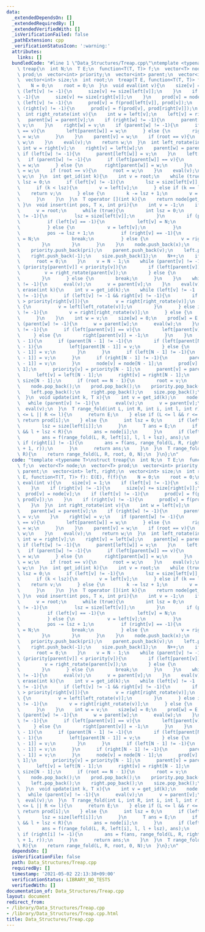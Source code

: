 ```yaml
---
data:
  _extendedDependsOn: []
  _extendedRequiredBy: []
  _extendedVerifiedWith: []
  _isVerificationFailed: false
  _pathExtension: cpp
  _verificationStatusIcon: ':warning:'
  attributes:
    links: []
  bundledCode: "#line 1 \"Data_Structures/Treap.cpp\"\ntemplate <typename T>\nstruct\
    \ treap{\n  int N;\n  T E;\n  function<T(T, T)> f;\n  vector<T> node;\n  vector<T>\
    \ prod;\n  vector<int> priority;\n  vector<int> parent;\n  vector<int> left, right;\n\
    \  vector<int> size;\n  int root;\n  treap(T E, function<T(T, T)> f): E(E), f(f){\n\
    \    N = 0;\n    root = 0;\n  }\n  void eval(int v){\n    size[v] = 1;\n    if\
    \ (left[v] != -1){\n      size[v] += size[left[v]];\n    }\n    if (right[v] !=\
    \ -1){\n      size[v] += size[right[v]];\n    }\n    prod[v] = node[v];\n    if\
    \ (left[v] != -1){\n      prod[v] = f(prod[left[v]], prod[v]);\n    }\n    if\
    \ (right[v] != -1){\n      prod[v] = f(prod[v], prod[right[v]]);\n    }\n  }\n\
    \  int right_rotate(int v){\n    int w = left[v];\n    left[v] = right[w];\n \
    \   parent[w] = parent[v];\n    if (right[w] != -1){\n      parent[right[w]] =\
    \ v;\n    }\n    right[w] = v;\n    if (parent[w] != -1){\n      if (left[parent[w]]\
    \ == v){\n        left[parent[w]] = w;\n      } else {\n        right[parent[w]]\
    \ = w;\n      }\n    }\n    parent[v] = w;\n    if (root == v){\n      root =\
    \ w;\n    }\n    eval(v);\n    return w;\n  }\n  int left_rotate(int v){\n   \
    \ int w = right[v];\n    right[v] = left[w];\n    parent[w] = parent[v];\n   \
    \ if (left[w] != -1){\n      parent[left[w]] = v;\n    }\n    left[w] = v;\n \
    \   if (parent[w] != -1){\n      if (left[parent[w]] == v){\n        left[parent[w]]\
    \ = w;\n      } else {\n        right[parent[w]] = w;\n      }\n    }\n    parent[v]\
    \ = w;\n    if (root == v){\n      root = w;\n    }\n    eval(v);\n    return\
    \ w;\n  }\n  int get_id(int k){\n    int v = root;\n    while (true){\n      int\
    \ lsz = 0;\n      if (left[v] != -1){\n        lsz = size[left[v]];\n      }\n\
    \      if (k < lsz){\n        v = left[v];\n      } else if (k == lsz){\n    \
    \    return v;\n      } else {\n        k -= lsz + 1;\n        v = right[v];\n\
    \      }\n    }\n  }\n  T operator [](int k){\n    return node[get_id(k)];\n \
    \ }\n  void insert(int pos, T x, int pri){\n    int v = -1;\n    if (N > 0){\n\
    \      v = root;\n      while (true){\n        int lsz = 0;\n        if (left[v]\
    \ != -1){\n          lsz = size[left[v]];\n        }\n        if (pos <= lsz){\n\
    \          if (left[v] == -1){\n            left[v] = N;\n            break;\n\
    \          } else {\n            v = left[v];\n          }\n        } else {\n\
    \          pos -= lsz + 1;\n          if (right[v] == -1){\n            right[v]\
    \ = N;\n            break;\n          } else {\n            v = right[v];\n  \
    \        }\n        }\n      }\n    }\n    node.push_back(x);\n    prod.push_back(x);\n\
    \    priority.push_back(pri);\n    parent.push_back(v);\n    left.push_back(-1);\n\
    \    right.push_back(-1);\n    size.push_back(1);\n    N++;\n    if (N == 1){\n\
    \      root = 0;\n    }\n    v = N - 1;\n    while (parent[v] != -1){\n      if\
    \ (priority[parent[v]] < priority[v]){\n        if (left[parent[v]] == v){\n \
    \         v = right_rotate(parent[v]);\n        } else {\n          v = left_rotate(parent[v]);\n\
    \        }\n      } else {\n        break;\n      }\n    }\n    while (parent[v]\
    \ != -1){\n      eval(v);\n      v = parent[v];\n    }\n    eval(v);\n  }\n  void\
    \ erase(int k){\n    int v = get_id(k);\n    while (left[v] != -1 || right[v]\
    \ != -1){\n      if (left[v] != -1 && right[v] != -1){\n        if (priority[left[v]]\
    \ > priority[right[v]]){\n          v = right[right_rotate(v)];\n        } else\
    \ {\n          v = left[left_rotate(v)];\n        }\n      } else if (left[v]\
    \ != -1){\n        v = right[right_rotate(v)];\n      } else {\n        v = left[left_rotate(v)];\n\
    \      }\n    }\n    int w = v;\n    size[w] = 0;\n    prod[w] = E;\n    while\
    \ (parent[w] != -1){\n      w = parent[w];\n      eval(w);\n    }\n    if (parent[v]\
    \ != -1){\n      if (left[parent[v]] == v){\n        left[parent[v]] = -1;\n \
    \     } else {\n        right[parent[v]] = -1;\n      }\n    }\n    if (v != N\
    \ - 1){\n      if (parent[N - 1] != -1){\n        if (left[parent[N - 1]] == N\
    \ - 1){\n          left[parent[N - 1]] = v;\n        } else {\n          right[parent[N\
    \ - 1]] = v;\n        }\n      }\n      if (left[N - 1] != -1){\n        parent[left[N\
    \ - 1]] = v;\n      }\n      if (right[N - 1] != -1){\n        parent[right[N\
    \ - 1]] = v;\n      }\n      node[v] = node[N - 1];\n      prod[v] = prod[N -\
    \ 1];\n      priority[v] = priority[N - 1];\n      parent[v] = parent[N - 1];\n\
    \      left[v] = left[N - 1];\n      right[v] = right[N - 1];\n      size[v] =\
    \ size[N - 1];\n      if (root == N - 1){\n        root = v;\n      }\n    }\n\
    \    node.pop_back();\n    prod.pop_back();\n    priority.pop_back();\n    parent.pop_back();\n\
    \    left.pop_back();\n    right.pop_back();\n    size.pop_back();\n    N--;\n\
    \  }\n  void update(int k, T x){\n    int v = get_id(k);\n    node[v] = x;\n \
    \   while (parent[v] != -1){\n      eval(v);\n      v = parent[v];\n    }\n  \
    \  eval(v);\n  }\n  T range_fold(int L, int R, int i, int l, int r){\n    if (r\
    \ <= L || R <= l){\n      return E;\n    } else if (L <= l && r <= R){\n     \
    \ return prod[i];\n    } else {\n      int lsz = 0;\n      if (left[i] != -1){\n\
    \        lsz = size[left[i]];\n      }\n      T ans = E;\n      if (L <= l + lsz\
    \ && l + lsz < R){\n        ans = node[i];\n      }\n      if (left[i] != -1){\n\
    \        ans = f(range_fold(L, R, left[i], l, l + lsz), ans);\n      }\n     \
    \ if (right[i] != -1){\n        ans = f(ans, range_fold(L, R, right[i], l + lsz\
    \ + 1, r));\n      }\n      return ans;\n    }\n  }\n  T range_fold(int L, int\
    \ R){\n    return range_fold(L, R, root, 0, N);\n  }\n};\n"
  code: "template <typename T>\nstruct treap{\n  int N;\n  T E;\n  function<T(T, T)>\
    \ f;\n  vector<T> node;\n  vector<T> prod;\n  vector<int> priority;\n  vector<int>\
    \ parent;\n  vector<int> left, right;\n  vector<int> size;\n  int root;\n  treap(T\
    \ E, function<T(T, T)> f): E(E), f(f){\n    N = 0;\n    root = 0;\n  }\n  void\
    \ eval(int v){\n    size[v] = 1;\n    if (left[v] != -1){\n      size[v] += size[left[v]];\n\
    \    }\n    if (right[v] != -1){\n      size[v] += size[right[v]];\n    }\n  \
    \  prod[v] = node[v];\n    if (left[v] != -1){\n      prod[v] = f(prod[left[v]],\
    \ prod[v]);\n    }\n    if (right[v] != -1){\n      prod[v] = f(prod[v], prod[right[v]]);\n\
    \    }\n  }\n  int right_rotate(int v){\n    int w = left[v];\n    left[v] = right[w];\n\
    \    parent[w] = parent[v];\n    if (right[w] != -1){\n      parent[right[w]]\
    \ = v;\n    }\n    right[w] = v;\n    if (parent[w] != -1){\n      if (left[parent[w]]\
    \ == v){\n        left[parent[w]] = w;\n      } else {\n        right[parent[w]]\
    \ = w;\n      }\n    }\n    parent[v] = w;\n    if (root == v){\n      root =\
    \ w;\n    }\n    eval(v);\n    return w;\n  }\n  int left_rotate(int v){\n   \
    \ int w = right[v];\n    right[v] = left[w];\n    parent[w] = parent[v];\n   \
    \ if (left[w] != -1){\n      parent[left[w]] = v;\n    }\n    left[w] = v;\n \
    \   if (parent[w] != -1){\n      if (left[parent[w]] == v){\n        left[parent[w]]\
    \ = w;\n      } else {\n        right[parent[w]] = w;\n      }\n    }\n    parent[v]\
    \ = w;\n    if (root == v){\n      root = w;\n    }\n    eval(v);\n    return\
    \ w;\n  }\n  int get_id(int k){\n    int v = root;\n    while (true){\n      int\
    \ lsz = 0;\n      if (left[v] != -1){\n        lsz = size[left[v]];\n      }\n\
    \      if (k < lsz){\n        v = left[v];\n      } else if (k == lsz){\n    \
    \    return v;\n      } else {\n        k -= lsz + 1;\n        v = right[v];\n\
    \      }\n    }\n  }\n  T operator [](int k){\n    return node[get_id(k)];\n \
    \ }\n  void insert(int pos, T x, int pri){\n    int v = -1;\n    if (N > 0){\n\
    \      v = root;\n      while (true){\n        int lsz = 0;\n        if (left[v]\
    \ != -1){\n          lsz = size[left[v]];\n        }\n        if (pos <= lsz){\n\
    \          if (left[v] == -1){\n            left[v] = N;\n            break;\n\
    \          } else {\n            v = left[v];\n          }\n        } else {\n\
    \          pos -= lsz + 1;\n          if (right[v] == -1){\n            right[v]\
    \ = N;\n            break;\n          } else {\n            v = right[v];\n  \
    \        }\n        }\n      }\n    }\n    node.push_back(x);\n    prod.push_back(x);\n\
    \    priority.push_back(pri);\n    parent.push_back(v);\n    left.push_back(-1);\n\
    \    right.push_back(-1);\n    size.push_back(1);\n    N++;\n    if (N == 1){\n\
    \      root = 0;\n    }\n    v = N - 1;\n    while (parent[v] != -1){\n      if\
    \ (priority[parent[v]] < priority[v]){\n        if (left[parent[v]] == v){\n \
    \         v = right_rotate(parent[v]);\n        } else {\n          v = left_rotate(parent[v]);\n\
    \        }\n      } else {\n        break;\n      }\n    }\n    while (parent[v]\
    \ != -1){\n      eval(v);\n      v = parent[v];\n    }\n    eval(v);\n  }\n  void\
    \ erase(int k){\n    int v = get_id(k);\n    while (left[v] != -1 || right[v]\
    \ != -1){\n      if (left[v] != -1 && right[v] != -1){\n        if (priority[left[v]]\
    \ > priority[right[v]]){\n          v = right[right_rotate(v)];\n        } else\
    \ {\n          v = left[left_rotate(v)];\n        }\n      } else if (left[v]\
    \ != -1){\n        v = right[right_rotate(v)];\n      } else {\n        v = left[left_rotate(v)];\n\
    \      }\n    }\n    int w = v;\n    size[w] = 0;\n    prod[w] = E;\n    while\
    \ (parent[w] != -1){\n      w = parent[w];\n      eval(w);\n    }\n    if (parent[v]\
    \ != -1){\n      if (left[parent[v]] == v){\n        left[parent[v]] = -1;\n \
    \     } else {\n        right[parent[v]] = -1;\n      }\n    }\n    if (v != N\
    \ - 1){\n      if (parent[N - 1] != -1){\n        if (left[parent[N - 1]] == N\
    \ - 1){\n          left[parent[N - 1]] = v;\n        } else {\n          right[parent[N\
    \ - 1]] = v;\n        }\n      }\n      if (left[N - 1] != -1){\n        parent[left[N\
    \ - 1]] = v;\n      }\n      if (right[N - 1] != -1){\n        parent[right[N\
    \ - 1]] = v;\n      }\n      node[v] = node[N - 1];\n      prod[v] = prod[N -\
    \ 1];\n      priority[v] = priority[N - 1];\n      parent[v] = parent[N - 1];\n\
    \      left[v] = left[N - 1];\n      right[v] = right[N - 1];\n      size[v] =\
    \ size[N - 1];\n      if (root == N - 1){\n        root = v;\n      }\n    }\n\
    \    node.pop_back();\n    prod.pop_back();\n    priority.pop_back();\n    parent.pop_back();\n\
    \    left.pop_back();\n    right.pop_back();\n    size.pop_back();\n    N--;\n\
    \  }\n  void update(int k, T x){\n    int v = get_id(k);\n    node[v] = x;\n \
    \   while (parent[v] != -1){\n      eval(v);\n      v = parent[v];\n    }\n  \
    \  eval(v);\n  }\n  T range_fold(int L, int R, int i, int l, int r){\n    if (r\
    \ <= L || R <= l){\n      return E;\n    } else if (L <= l && r <= R){\n     \
    \ return prod[i];\n    } else {\n      int lsz = 0;\n      if (left[i] != -1){\n\
    \        lsz = size[left[i]];\n      }\n      T ans = E;\n      if (L <= l + lsz\
    \ && l + lsz < R){\n        ans = node[i];\n      }\n      if (left[i] != -1){\n\
    \        ans = f(range_fold(L, R, left[i], l, l + lsz), ans);\n      }\n     \
    \ if (right[i] != -1){\n        ans = f(ans, range_fold(L, R, right[i], l + lsz\
    \ + 1, r));\n      }\n      return ans;\n    }\n  }\n  T range_fold(int L, int\
    \ R){\n    return range_fold(L, R, root, 0, N);\n  }\n};\n"
  dependsOn: []
  isVerificationFile: false
  path: Data_Structures/Treap.cpp
  requiredBy: []
  timestamp: '2021-05-02 22:13:38+09:00'
  verificationStatus: LIBRARY_NO_TESTS
  verifiedWith: []
documentation_of: Data_Structures/Treap.cpp
layout: document
redirect_from:
- /library/Data_Structures/Treap.cpp
- /library/Data_Structures/Treap.cpp.html
title: Data_Structures/Treap.cpp
---
```

